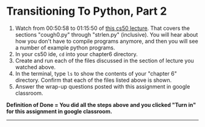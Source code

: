 # Transitioning To Python, Part 2

1. Watch from 00:50:58 to 01:15:50 of [this cs50 lecture](https://video.cs50.net/2018/fall/lectures/6?t=50m58s). That covers the sections "cough0.py" through "strlen.py" (inclusive). You will hear about how you don't have to compile programs anymore, and then you will see a number of example python programs.
2. In your cs50 ide, `cd` into your chapter6 directory.
3. Create and run each of the files discussed in the section of lecture you watched above.
4. In the terminal, type `ls` to show the contents of your "chapter 6" directory. Confirm that each of the files listed above is shown.
4. Answer the wrap-up questions posted with this assignment in google classroom.

**Definition of Done = You did all the steps above and you clicked "Turn in" for this assignment in google classroom.**

***
